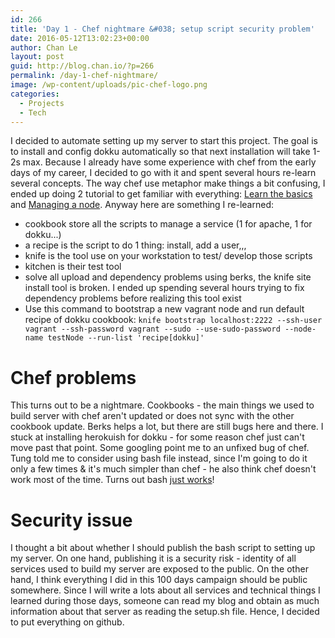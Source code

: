 ```yaml
---
id: 266
title: 'Day 1 - Chef nightmare &#038; setup script security problem'
date: 2016-05-12T13:02:23+00:00
author: Chan Le
layout: post
guid: http://blog.chan.io/?p=266
permalink: /day-1-chef-nightmare/
image: /wp-content/uploads/pic-chef-logo.png
categories:
  - Projects
  - Tech
---
```

I decided to automate setting up my server to start this project. The goal is to install and config dokku automatically so that next installation will take 1-2s max. Because I already have some experience with chef from the early days of my career, I decided to go with it and spent several hours re-learn several concepts. The way chef use metaphor make things a bit confusing, I ended up doing 2 tutorial to get familiar with everything: [Learn the basics](https://learn.chef.io/learn-the-basics/ubuntu/) and [Managing a node](https://learn.chef.io/manage-a-node/ubuntu). Anyway here are something I re-learned:

*   cookbook store all the scripts to manage a service (1 for apache, 1 for dokku...)
*   a recipe is the script to do 1 thing: install, add a user,,,
*   knife is the tool use on your workstation to test/ develop those scripts
*   kitchen is their test tool
*   solve all upload and dependency problems using berks, the knife site install tool is broken. I ended up spending several hours trying to fix dependency problems before realizing this tool exist
*   Use this command to bootstrap a new vagrant node and run default recipe of dokku cookbook: `knife bootstrap localhost:2222 --ssh-user vagrant --ssh-password vagrant --sudo --use-sudo-password --node-name testNode --run-list 'recipe[dokku]'`

# Chef problems

This turns out to be a nightmare. Cookbooks - the main things we used to build server with chef aren't updated or does not sync with the other cookbook update. Berks helps a lot, but there are still bugs here and there. I stuck at installing herokuish for dokku - for some reason chef just can't move past that point. Some googling point me to an unfixed bug of chef. Tung told me to consider using bash file instead, since I'm going to do it only a few times & it's much simpler than chef - he also think chef doesn't work most of the time. Turns out bash [just works](https://github.com/chanlvh/config)!

# Security issue

I thought a bit about whether I should publish the bash script to setting up my server. On one hand, publishing it is a security risk - identity of all services used to build my server are exposed to the public. On the other hand, I think everything I did in this 100 days campaign should be public somewhere. Since I will write a lots about all services and technical things I learned during those days, someone can read my blog and obtain as much information about that server as reading the setup.sh file. Hence, I decided to put everything on github.
